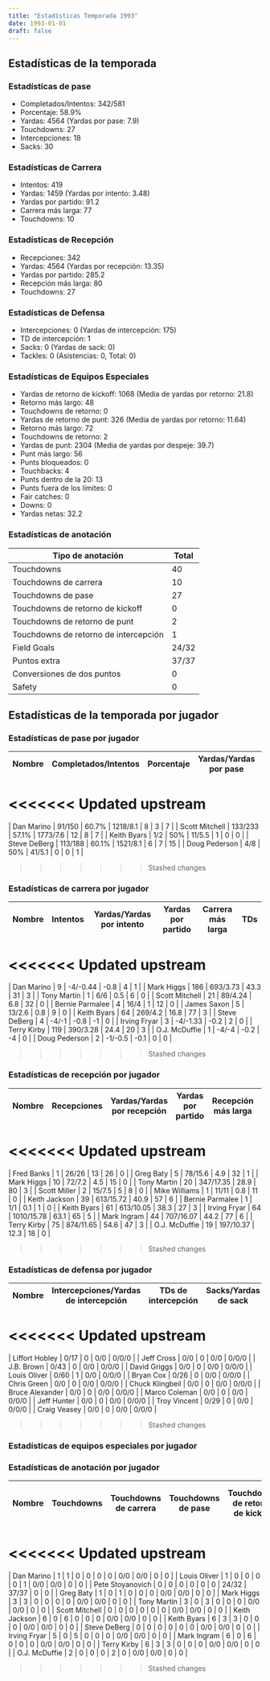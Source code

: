 ```yaml
---
title: "Estadísticas Temporada 1993"
date: 1993-01-01
draft: false
---
```


## Estadísticas de la temporada
### Estadísticas de pase
* Completados/Intentos: 342/581
* Porcentaje: 58.9%
* Yardas: 4564 (Yardas por pase: 7.9)
* Touchdowns: 27
* Intercepciones: 18
* Sacks: 30

### Estadísticas de Carrera
* Intentos: 419
* Yardas: 1459 (Yardas por intento: 3.48)
* Yardas por partido: 91.2
* Carrera más larga: 77
* Touchdowns: 10

### Estadísticas de Recepción
* Recepciones: 342
* Yardas: 4564 (Yardas por recepción: 13.35)
* Yardas por partido: 285.2
* Recepción más larga: 80
* Touchdowns: 27

### Estadísticas de Defensa
* Intercepciones: 0 (Yardas de intercepción: 175)
* TD de intercepción: 1
* Sacks: 0 (Yardas de sack: 0)
* Tackles: 0 (Asistencias: 0, Total: 0)

### Estadísticas de Equipos Especiales
* Yardas de retorno de kickoff: 1068 (Media de yardas por retorno: 21.8)
* Retorno más largo: 48
* Touchdowns de retorno: 0
* Yardas de retorno de punt: 326 (Media de yardas por retorno: 11.64)
* Retorno más largo: 72
* Touchdowns de retorno: 2
* Yardas de punt: 2304 (Media de yardas por despeje: 39.7)
* Punt más largo: 56
* Punts bloqueados: 0
* Touchbacks: 4
* Punts dentro de la 20: 13
* Punts fuera de los límites: 0
* Fair catches: 0
* Downs: 0
* Yardas netas: 32.2

### Estadísticas de anotación
| Tipo de anotación | Total |
|-------------------|-------|
| Touchdowns | 40 |
| Touchdowns de carrera | 10 |
| Touchdowns de pase | 27 |
| Touchdowns de retorno de kickoff | 0 |
| Touchdowns de retorno de punt | 2 |
| Touchdowns de retorno de intercepción | 1 |
| Field Goals | 24/32 |
| Puntos extra | 37/37 |
| Conversiones de dos puntos | 0 |
| Safety | 0 |

## Estadísticas de la temporada por jugador
### Estadísticas de pase por jugador
| Nombre | Completados/Intentos | Porcentaje | Yardas/Yardas por pase | TDs | Intercepciones | Sacks |
|--------|----------------------|------------|------------------------|-----|----------------|-------|
<<<<<<< Updated upstream
=======
| Dan Marino | 91/150 | 60.7% | 1218/8.1 | 8 | 3 | 7 |
| Scott Mitchell | 133/233 | 57.1% | 1773/7.6 | 12 | 8 | 7 |
| Keith Byars | 1/2 | 50% | 11/5.5 | 1 | 0 | 0 |
| Steve DeBerg | 113/188 | 60.1% | 1521/8.1 | 6 | 7 | 15 |
| Doug Pederson | 4/8 | 50% | 41/5.1 | 0 | 0 | 1 |
>>>>>>> Stashed changes


### Estadísticas de carrera por jugador
| Nombre | Intentos | Yardas/Yardas por intento | Yardas por partido | Carrera más larga | TDs |
|--------|----------|--------------------------|--------------------|-------------------|-----|
<<<<<<< Updated upstream
=======
| Dan Marino | 9 | -4/-0.44 | -0.8 | 4 | 1 |
| Mark Higgs | 186 | 693/3.73 | 43.3 | 31 | 3 |
| Tony Martin | 1 | 6/6 | 0.5 | 6 | 0 |
| Scott Mitchell | 21 | 89/4.24 | 6.8 | 32 | 0 |
| Bernie Parmalee | 4 | 16/4 | 1 | 12 | 0 |
| James Saxon | 5 | 13/2.6 | 0.8 | 9 | 0 |
| Keith Byars | 64 | 269/4.2 | 16.8 | 77 | 3 |
| Steve DeBerg | 4 | -4/-1 | -0.8 | -1 | 0 |
| Irving Fryar | 3 | -4/-1.33 | -0.2 | 2 | 0 |
| Terry Kirby | 119 | 390/3.28 | 24.4 | 20 | 3 |
| O.J. McDuffie | 1 | -4/-4 | -0.2 | -4 | 0 |
| Doug Pederson | 2 | -1/-0.5 | -0.1 | 0 | 0 |
>>>>>>> Stashed changes


### Estadísticas de recepción por jugador
| Nombre | Recepciones | Yardas/Yardas por recepción | Yardas por partido | Recepción más larga | TDs |
|--------|-------------|----------------------------|--------------------|---------------------|-----|
<<<<<<< Updated upstream
=======
| Fred Banks | 1 | 26/26 | 13 | 26 | 0 |
| Greg Baty | 5 | 78/15.6 | 4.9 | 32 | 1 |
| Mark Higgs | 10 | 72/7.2 | 4.5 | 15 | 0 |
| Tony Martin | 20 | 347/17.35 | 28.9 | 80 | 3 |
| Scott Miller | 2 | 15/7.5 | 5 | 8 | 0 |
| Mike Williams | 1 | 11/11 | 0.8 | 11 | 0 |
| Keith Jackson | 39 | 613/15.72 | 40.9 | 57 | 6 |
| Bernie Parmalee | 1 | 1/1 | 0.1 | 1 | 0 |
| Keith Byars | 61 | 613/10.05 | 38.3 | 27 | 3 |
| Irving Fryar | 64 | 1010/15.78 | 63.1 | 65 | 5 |
| Mark Ingram | 44 | 707/16.07 | 44.2 | 77 | 6 |
| Terry Kirby | 75 | 874/11.65 | 54.6 | 47 | 3 |
| O.J. McDuffie | 19 | 197/10.37 | 12.3 | 18 | 0 |
>>>>>>> Stashed changes


### Estadísticas de defensa por jugador
| Nombre | Intercepciones/Yardas de intercepción | TDs de intercepción | Sacks/Yardas de sack | Tackles/Asistencias/Total |
|--------|--------------------------------------|---------------------|-----------------------|--------------------------|
<<<<<<< Updated upstream
=======
| Liffort Hobley | 0/17 | 0 | 0/0 | 0/0/0 |
| Jeff Cross | 0/0 | 0 | 0/0 | 0/0/0 |
| J.B. Brown | 0/43 | 0 | 0/0 | 0/0/0 |
| David Griggs | 0/0 | 0 | 0/0 | 0/0/0 |
| Louis Oliver | 0/60 | 1 | 0/0 | 0/0/0 |
| Bryan Cox | 0/26 | 0 | 0/0 | 0/0/0 |
| Chris Green | 0/0 | 0 | 0/0 | 0/0/0 |
| Chuck Klingbeil | 0/0 | 0 | 0/0 | 0/0/0 |
| Bruce Alexander | 0/0 | 0 | 0/0 | 0/0/0 |
| Marco Coleman | 0/0 | 0 | 0/0 | 0/0/0 |
| Jeff Hunter | 0/0 | 0 | 0/0 | 0/0/0 |
| Troy Vincent | 0/29 | 0 | 0/0 | 0/0/0 |
| Craig Veasey | 0/0 | 0 | 0/0 | 0/0/0 |
>>>>>>> Stashed changes


### Estadísticas de equipos especiales por jugador
<!-- Puedes agregar aquí tablas para KickoffReturn, PuntReturn, Punting, Kicking si lo necesitas -->

### Estadísticas de anotación por jugador
| Nombre | Touchdowns | Touchdowns de carrera | Touchdowns de pase | Touchdowns de retorno de kickoff | Touchdowns de retorno de punt | Touchdowns de retorno de intercepción | Field Goals | Puntos extra | Conversiones de dos puntos | Safety |
|--------|------------|----------------|---------------------|----------------------------------|-------------------------------|----------------------------------|------------|--------------|--------------------------|--------|
<<<<<<< Updated upstream
=======
| Dan Marino | 1 | 1 | 0 | 0 | 0 | 0 | 0/0 | 0/0 | 0 | 0 |
| Louis Oliver | 1 | 0 | 0 | 0 | 0 | 1 | 0/0 | 0/0 | 0 | 0 |
| Pete Stoyanovich | 0 | 0 | 0 | 0 | 0 | 0 | 24/32 | 37/37 | 0 | 0 |
| Greg Baty | 1 | 0 | 1 | 0 | 0 | 0 | 0/0 | 0/0 | 0 | 0 |
| Mark Higgs | 3 | 3 | 0 | 0 | 0 | 0 | 0/0 | 0/0 | 0 | 0 |
| Tony Martin | 3 | 0 | 3 | 0 | 0 | 0 | 0/0 | 0/0 | 0 | 0 |
| Scott Mitchell | 0 | 0 | 0 | 0 | 0 | 0 | 0/0 | 0/0 | 0 | 0 |
| Keith Jackson | 6 | 0 | 6 | 0 | 0 | 0 | 0/0 | 0/0 | 0 | 0 |
| Keith Byars | 6 | 3 | 3 | 0 | 0 | 0 | 0/0 | 0/0 | 0 | 0 |
| Steve DeBerg | 0 | 0 | 0 | 0 | 0 | 0 | 0/0 | 0/0 | 0 | 0 |
| Irving Fryar | 5 | 0 | 5 | 0 | 0 | 0 | 0/0 | 0/0 | 0 | 0 |
| Mark Ingram | 6 | 0 | 6 | 0 | 0 | 0 | 0/0 | 0/0 | 0 | 0 |
| Terry Kirby | 6 | 3 | 3 | 0 | 0 | 0 | 0/0 | 0/0 | 0 | 0 |
| O.J. McDuffie | 2 | 0 | 0 | 0 | 2 | 0 | 0/0 | 0/0 | 0 | 0 |
>>>>>>> Stashed changes
